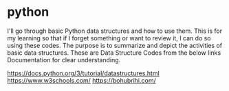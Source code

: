 # python
I'll go through basic Python data structures and how to use them. This is for my learning so that if I forget something or want to review it, I can do so using these codes. The purpose is to summarize and depict the activities of basic data structures. These are Data Structure Codes from the below links Documentation for clear understanding.

https://docs.python.org/3/tutorial/datastructures.html
https://www.w3schools.com/
https://bohubrihi.com/
